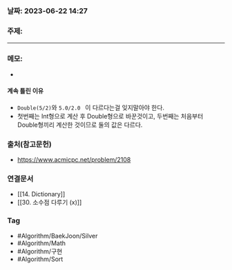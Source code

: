 ### 날짜: 2023-06-22 14:27

### 주제: 
---
### 메모: 
- 
#### 계속 틀린 이유
- `Double(5/2)`와 `5.0/2.0 ` 이 다르다는걸 잊지말아야 한다. 
- 첫번째는 Int형으로 계산 후 Double형으로 바꾼것이고, 두번째는 처음부터 Double형끼리 계산한 것이므로 둘의 값은 다르다.

### 출처(참고문헌) 
- https://www.acmicpc.net/problem/2108

### 연결문서 
- [[14. Dictionary]]
- [[30. 소수점 다루기 (x)]]

### Tag
- #Algorithm/BaekJoon/Silver 
- #Algorithm/Math 
- #Algorithm/구현 
- #Algorithm/Sort 